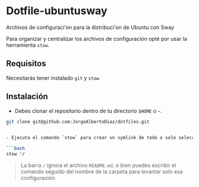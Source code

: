 # Dotfile-ubuntusway 
Archivos de configuraci'on para la distribuci'on de Ubuntu con Sway

Para organizar y centralizar los archivos de configuración opté por usar la herramienta `stow`.

## Requisitos
Necesitarás tener instalado `git` y `stow`.

## Instalación
- Debes clonar el repositorio dentro de tu directorio `$HOME` o `~`.

```bash
git clone git@github.com:JorgeAlbertoDiaz/dotfiles.git
``

- Ejecuta el comando `stow` para crear un symlink de todo o solo selecciona lo que quieres.

```bash
stow */
```

> La barra `/` ignora el archivo `README.md`, o bien puedes escribir el comando seguido del nombre de la carpeta para levantar solo esa configuración.


